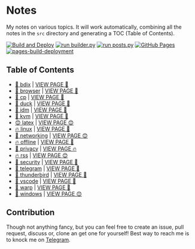# Notes

My notes on various topics. It will work automatically, combining all the notes in the `src` directory and generating a TOC (Table of Contents).

[![Build and Deploy](https://github.com/SharafatKarim/notes/actions/workflows/action.yml/badge.svg)](https://github.com/SharafatKarim/notes/actions/workflows/action.yml)
[![run builder.py](https://github.com/SharafatKarim/notes/actions/workflows/action.yml/badge.svg)](https://github.com/SharafatKarim/notes/actions/workflows/action.yml)
[![run posts.py](https://github.com/SharafatKarim/notes/actions/workflows/posts.yml/badge.svg)](https://github.com/SharafatKarim/notes/actions/workflows/posts.yml)
[![GitHub Pages](https://github.com/SharafatKarim/notes/actions/workflows/gh-pages.yml/badge.svg)](https://github.com/SharafatKarim/notes/actions/workflows/gh-pages.yml)
[![pages-build-deployment](https://github.com/SharafatKarim/notes/actions/workflows/pages/pages-build-deployment/badge.svg)](https://github.com/SharafatKarim/notes/actions/workflows/pages/pages-build-deployment)


## Table of Contents

- [🌟 bdix](src/bdix.md) | <a href='https://sharafat.is-a.dev/notes/bdix' target='_blank'>VIEW PAGE 🤖</a>
- [🌟 browser](src/browser.md) | <a href='https://sharafat.is-a.dev/notes/browser' target='_blank'>VIEW PAGE 🎸</a>
- [🍕 cp](src/cp.md) | <a href='https://sharafat.is-a.dev/notes/cp' target='_blank'>VIEW PAGE 🌈</a>
- [👾 duck](src/duck.md) | <a href='https://sharafat.is-a.dev/notes/duck' target='_blank'>VIEW PAGE 🚀</a>
- [🎸 idm](src/idm.md) | <a href='https://sharafat.is-a.dev/notes/idm' target='_blank'>VIEW PAGE 🎸</a>
- [👾 kvm](src/kvm.md) | <a href='https://sharafat.is-a.dev/notes/kvm' target='_blank'>VIEW PAGE 🚀</a>
- [😊 latex](src/latex.md) | <a href='https://sharafat.is-a.dev/notes/latex' target='_blank'>VIEW PAGE 😊</a>
- [🔥 linux](src/linux.md) | <a href='https://sharafat.is-a.dev/notes/linux' target='_blank'>VIEW PAGE 🍕</a>
- [👾 networking](src/networking.md) | <a href='https://sharafat.is-a.dev/notes/networking' target='_blank'>VIEW PAGE 😊</a>
- [🔥 offline](src/offline.md) | <a href='https://sharafat.is-a.dev/notes/offline' target='_blank'>VIEW PAGE 🎸</a>
- [🤖 privacy](src/privacy.md) | <a href='https://sharafat.is-a.dev/notes/privacy' target='_blank'>VIEW PAGE 🔥</a>
- [🔥 rss](src/rss.md) | <a href='https://sharafat.is-a.dev/notes/rss' target='_blank'>VIEW PAGE 😊</a>
- [🌟 security](src/security.md) | <a href='https://sharafat.is-a.dev/notes/security' target='_blank'>VIEW PAGE 🌟</a>
- [👾 telegram](src/telegram.md) | <a href='https://sharafat.is-a.dev/notes/telegram' target='_blank'>VIEW PAGE 🤖</a>
- [🤖 thunderbird](src/thunderbird.md) | <a href='https://sharafat.is-a.dev/notes/thunderbird' target='_blank'>VIEW PAGE 👾</a>
- [🌟 vscode](src/vscode.md) | <a href='https://sharafat.is-a.dev/notes/vscode' target='_blank'>VIEW PAGE 🎸</a>
- [🚀 warp](src/warp.md) | <a href='https://sharafat.is-a.dev/notes/warp' target='_blank'>VIEW PAGE 🚀</a>
- [👾 windows](src/windows.md) | <a href='https://sharafat.is-a.dev/notes/windows' target='_blank'>VIEW PAGE 😊</a>

## Contribution

Though not anything fancy, but you can feel free to create an issue, pull request, discuss or, clone an get one for yourself!
Best way to reach me is to knock me on [Telegram](https://t.me/SharafatKarim).

